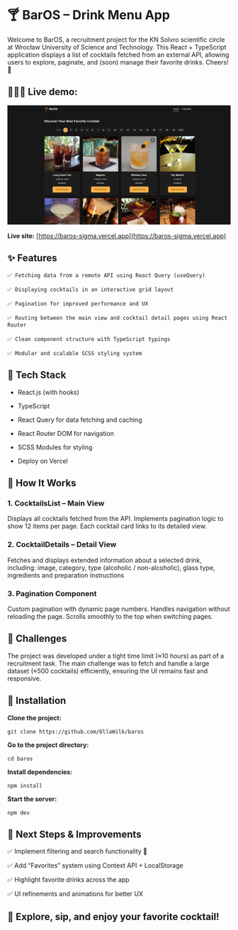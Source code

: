 # 🍸 BarOS – Drink Menu App

Welcome to BarOS, a recruitment project for the KN Solvro scientific circle at Wrocław University of Science and Technology.
This React + TypeScript application displays a list of cocktails fetched from an external API, allowing users to explore, paginate, and (soon) manage their favorite drinks. Cheers! 🥂

## 🙋🏼‍♀️ Live demo:

[![Live demo](./public/screenshot.png)](https://baros-sigma.vercel.app)

**Live site:** [https://baros-sigma.vercel.app](https://baros-sigma.vercel.app)

## ✨ Features

    ✅ Fetching data from a remote API using React Query (useQuery)

    ✅ Displaying cocktails in an interactive grid layout

    ✅ Pagination for improved performance and UX

    ✅ Routing between the main view and cocktail detail pages using React Router

    ✅ Clean component structure with TypeScript typings
    
    ✅ Modular and scalable SCSS styling system
    
## 🧩 Tech Stack

  - React.js (with hooks)

  - TypeScript

  - React Query for data fetching and caching

  - React Router DOM for navigation

  - SCSS Modules for styling

  - Deploy on Vercel

## 🦋 How It Works 

### 1. CocktailsList – Main View

Displays all cocktails fetched from the API.
Implements pagination logic to show 12 items per page.
Each cocktail card links to its detailed view.

### 2. CocktailDetails – Detail View

Fetches and displays extended information about a selected drink, including: image, category, type (alcoholic / non-alcoholic), glass type, ingredients and preparation instructions

### 3. Pagination Component

Custom pagination with dynamic page numbers. Handles navigation without reloading the page. Scrolls smoothly to the top when switching pages.

## 🧠 Challenges
The project was developed under a tight time limit (≈10 hours) as part of a recruitment task.
The main challenge was to fetch and handle a large dataset (≈500 cocktails) efficiently, ensuring the UI remains fast and responsive.


## 🧰 Installation

**Clone the project:**

```
git clone https://github.com/OllaWilk/baros
```

**Go to the project directory:**

```
cd baros
```

**Install dependencies:**

```
npm install
```

**Start the server:**

```
npm dev
```

## 🚀 Next Steps & Improvements

✅ Implement filtering and search functionality 🔧

✅ Add “Favorites” system using Context API + LocalStorage 

✅ Highlight favorite drinks across the app

✅ UI refinements and animations for better UX

## 🎉  Explore, sip, and enjoy your favorite cocktail!


